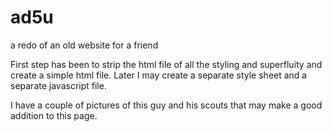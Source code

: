 # ad5u
a redo of an old website for a friend

First step has been to strip the html file of all the styling and superfluity and create a simple html file. Later I may create a separate style sheet and a separate javascript file.

I have a couple of pictures of this guy and his scouts that may make a good addition to this page.
